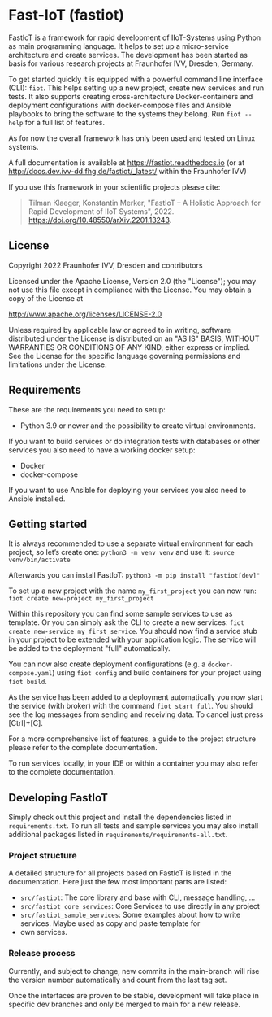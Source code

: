 # Fast-IoT (fastiot)

FastIoT is a framework for rapid development of IIoT-Systems using Python as main programming language.
It helps to set up a micro-service architecture and create services. The development has been started as basis for 
various research projects at Fraunhofer IVV, Dresden, Germany.  

To get started quickly it is equipped with a powerful command line interface (CLI): `fiot`.
This helps setting up a new project, create new services and run tests. 
It also supports creating cross-architecture Docker-containers and deployment configurations with docker-compose files
and Ansible playbooks to bring the software to the systems they belong. Run `fiot --help` for a full list of features.

As for now the overall framework has only been used and tested on Linux systems.

A full documentation is available at https://fastiot.readthedocs.io 
(or at http://docs.dev.ivv-dd.fhg.de/fastiot/_latest/ within the Fraunhofer IVV)

If you use this framework in your scientific projects please cite: 
> Tilman Klaeger, Konstantin Merker, "FastIoT – A Holistic Approach for Rapid Development of IIoT Systems", 2022.
> https://doi.org/10.48550/arXiv.2201.13243.

## License

Copyright 2022 Fraunhofer IVV, Dresden and contributors

Licensed under the Apache License, Version 2.0 (the "License");
you may not use this file except in compliance with the License.
You may obtain a copy of the License at

   http://www.apache.org/licenses/LICENSE-2.0

Unless required by applicable law or agreed to in writing, software
distributed under the License is distributed on an "AS IS" BASIS,
WITHOUT WARRANTIES OR CONDITIONS OF ANY KIND, either express or implied.
See the License for the specific language governing permissions and
limitations under the License.




## Requirements

These are the requirements you need to setup:

* Python 3.9 or newer and the possibility to create virtual environments.

If you want to build services or do integration tests with databases or other services you also need to have a working
docker setup:
* Docker
* docker-compose

If you want to use Ansible for deploying your services you also need to Ansible installed.


## Getting started

It is always recommended to use a separate virtual environment for each project, so let’s create one: 
`python3 -m venv venv` and use it: `source venv/bin/activate`

Afterwards you can install FastIoT: `python3 -m pip install "fastiot[dev]"`

To set up a new project with the name `my_first_project` you can now run: `fiot create new-project my_first_project`

Within this repository you can find some sample services to use as template.
Or you can simply ask the CLI to create a new services: `fiot create new-service my_first_service`.
You should now find a service stub in your project to be extended with your application logic.
The service will be added to the deployment "full" automatically.

You can now also create deployment configurations (e.g. a `docker-compose.yaml`) using `fiot config` and build 
containers for your project using `fiot build`.

As the service has been added to a deployment automatically you now start the service (with broker) with the command
`fiot start full`. You should see the log messages from sending and receiving data. To cancel just press [Ctrl]+[C].

For a more comprehensive list of features, a guide to the project structure please refer to the complete documentation.

To run services locally, in your IDE or within a container you may also refer to the complete documentation.

## Developing FastIoT

Simply check out this project and install the dependencies listed in `requirements.txt`.
To run all tests and sample services you may also install additional packages listed in 
`requirements/requirements-all.txt`. 

### Project structure

A detailed structure for all projects based on FastIoT is listed in the documentation. Here just the few most important 
parts are listed:

* `src/fastiot`: The core library and base with CLI, message handling, …
* `src/fastiot_core_services`: Core Services to use directly in any project
* `src/fastiot_sample_services`: Some examples about how to write services. Maybe used as copy and paste template for
* own services.

### Release process

Currently, and subject to change, new commits in the main-branch will rise the version number automatically and count 
from the last tag set.

Once the interfaces are proven to be stable, development will take place in specific dev branches and only be merged to
main for a new release.